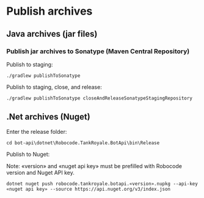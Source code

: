 # Publish archives

## Java archives (jar files)

### Publish jar archives to Sonatype (Maven Central Repository)

Publish to staging:

```shell
./gradlew publishToSonatype
```

Publish to staging, close, and release:

```shell
./gradlew publishToSonatype closeAndReleaseSonatypeStagingRepository
```

## .Net archives (Nuget)

Enter the release folder:

```shell
cd bot-api\dotnet\Robocode.TankRoyale.BotApi\bin\Release
```

Publish to Nuget:

Note:  «version» and «nuget api key» must be prefilled with Robocode version and Nuget API key.

```
dotnet nuget push robocode.tankroyale.botapi.«version».nupkg --api-key «nuget api key» --source https://api.nuget.org/v3/index.json
```